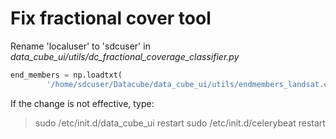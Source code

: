 # Fix fractional cover tool
Rename 'localuser' to 'sdcuser' in  *data_cube_ui/utils/dc_fractional_coverage_classifier.py*
```python
end_members = np.loadtxt(
        '/home/sdcuser/Datacube/data_cube_ui/utils/endmembers_landsat.csv', delimiter=',')
```
If the change is not effective, type:
> sudo /etc/init.d/data_cube_ui restart
> sudo /etc/init.d/celerybeat restart
